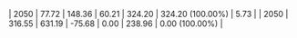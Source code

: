 | 2050 | 77.72 | 148.36 |  60.21 | 324.20 | 324.20 (100.00%) | 5.73 |
| 2050 | 316.55 | 631.19 | -75.68 | 0.00 | 238.96 | 0.00 (100.00%) |
